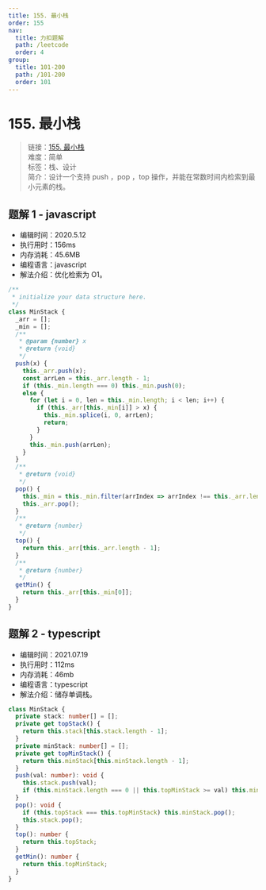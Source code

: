 ```yaml
---
title: 155. 最小栈
order: 155
nav:
  title: 力扣题解
  path: /leetcode
  order: 4
group:
  title: 101-200
  path: /101-200
  order: 101
---
```


# 155. 最小栈

> 链接：[155. 最小栈](https://leetcode-cn.com/problems/min-stack/)  
> 难度：简单  
> 标签：栈、设计  
> 简介：设计一个支持 push ，pop ，top 操作，并能在常数时间内检索到最小元素的栈。

## 题解 1 - javascript

- 编辑时间：2020.5.12
- 执行用时：156ms
- 内存消耗：45.6MB
- 编程语言：javascript
- 解法介绍：优化检索为 O1。

```javascript
/**
 * initialize your data structure here.
 */
class MinStack {
  _arr = [];
  _min = [];
  /**
   * @param {number} x
   * @return {void}
   */
  push(x) {
    this._arr.push(x);
    const arrLen = this._arr.length - 1;
    if (this._min.length === 0) this._min.push(0);
    else {
      for (let i = 0, len = this._min.length; i < len; i++) {
        if (this._arr[this._min[i]] > x) {
          this._min.splice(i, 0, arrLen);
          return;
        }
      }
      this._min.push(arrLen);
    }
  }
  /**
   * @return {void}
   */
  pop() {
    this._min = this._min.filter(arrIndex => arrIndex !== this._arr.length - 1);
    this._arr.pop();
  }
  /**
   * @return {number}
   */
  top() {
    return this._arr[this._arr.length - 1];
  }
  /**
   * @return {number}
   */
  getMin() {
    return this._arr[this._min[0]];
  }
}
```

## 题解 2 - typescript

- 编辑时间：2021.07.19
- 执行用时：112ms
- 内存消耗：46mb
- 编程语言：typescript
- 解法介绍：储存单调栈。

```typescript
class MinStack {
  private stack: number[] = [];
  private get topStack() {
    return this.stack[this.stack.length - 1];
  }
  private minStack: number[] = [];
  private get topMinStack() {
    return this.minStack[this.minStack.length - 1];
  }
  push(val: number): void {
    this.stack.push(val);
    if (this.minStack.length === 0 || this.topMinStack >= val) this.minStack.push(val);
  }
  pop(): void {
    if (this.topStack === this.topMinStack) this.minStack.pop();
    this.stack.pop();
  }
  top(): number {
    return this.topStack;
  }
  getMin(): number {
    return this.topMinStack;
  }
}
```
